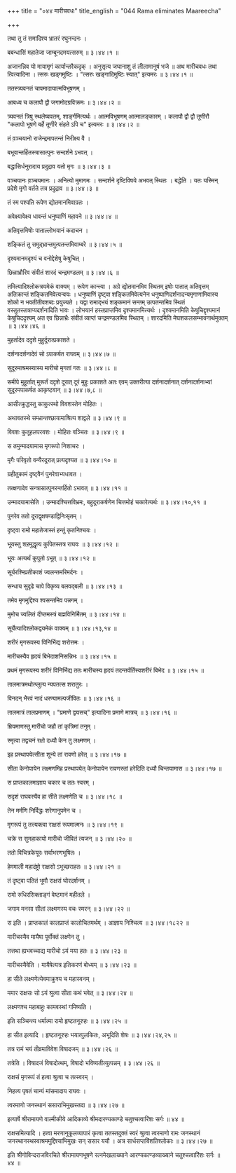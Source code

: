 +++
title = "०४४ मारीचवधः"
title_english = "044 Rama eliminates Maareecha"

+++


तथा तु तं समादिश्य भ्रातरं रघुनन्दनः ।  

बबन्धासिं महातेजा जाम्बूनदमयत्सरुम्  ॥  ३।४४।१  ॥   

अजानन्निव यो मायामृगं कार्यान्तरैकदृक् । अनुसृत्य जघानाशु तं लीलामानुषं
भजे  ॥  अथ मारीचवधः तथा त्वित्यादिना । त्सरुः खड्गमुष्टिः । "त्सरुः
खङ्गादिमुष्टिः स्यात्" इत्यमरः  ॥  ३।४४।१  ॥   

  

ततस्त्र्यवनतं चापमादायात्मविभूषणम् ।  

आबध्य च कलापौ द्वौ जगामोदग्रविक्रमः  ॥  ३।४४।२  ॥   

त्र्यवनतं त्रिषु स्थलेष्ववतम्, शार्ङ्गमित्यर्थः । आत्मविभूषणम्
आत्मालङ्कारम् । कलापौ द्वौ द्वौ तूणीरौ "कलापो भूषणे बर्हे तूणीरे संहते
ऽपि च" इत्यमरः  ॥  ३।४४।२  ॥   

  

तं व़ञ्चयानो राजेन्द्रमापतन्तं निरीक्ष्य वै ।  

बभूवान्तर्हितस्त्रासात्पुनः सन्दर्शने ऽभवत् ।  

बद्धासिर्धनुरादाय प्रदुद्राव यतो मृगः  ॥  ३।४४।३  ॥   

वञ्चयानः व़ञ्चयमानः । अनित्यो मुमागमः । सन्दर्शने दृष्टिविषये अभवत्
स्थितः । बद्धेति । यतः यस्मिन् प्रदेशे मृगो वर्तते तत्र प्रदुद्राव  ॥ 
३।४४।३  ॥   

  

तं स्म पश्यति रूपेण द्योतमानमिवाग्रतः ।  

अवेक्ष्यावेक्ष्य धावन्तं धनुष्पाणिं महावने  ॥  ३।४४।४  ॥   

अतिवृत्तमिषोः पाताल्लोभयानं कदाचन ।  

शङ्कितं तु समुद्भ्रान्तमुत्पतन्तमिवाम्बरे  ॥  ३।४४।५  ॥   

दृश्यमानमदृश्यं च वनोद्देशेषु केषुचित् ।  

छिन्नाभ्रौरिव संवीतं शारदं चन्द्रमण्डलम्  ॥  ३।४४।६  ॥   

तमित्यादिश्लोकत्रयमेकं वाक्यम् । रूपेण कान्त्या । अग्रे द्योतमानमिव
स्थितम् इषोः पातात् अतिवृत्तम् अतिक्रान्तं शङ्कितमिवेत्यन्वयः ।
धनुष्पाणिं दृष्ट्वा शङ्कितमिवेत्यनेन धनुष्पाणिदर्शनादन्यमृगाणामिवास्य
शोको न भवतीतीवशब्दः प्रयुज्यते । यद्वा रामाद्भयं शङ्कमानं सन्तम्
उत्पतन्तमिव स्थितं वस्तुतस्तत्राप्यदर्शनादिति भावः । लोभयानं
हस्तप्राप्तमिव दृश्यमानमित्यर्थः । दृश्यमानमिति केषुचिद्दृश्यमानं
केषुचिददृश्यम् अत एव छिन्नाभ्रैः संवीतं व्याप्तं चन्द्रमण्डलमिव स्थितम्
। शारदमिति मेघशकलसम्भावनार्थमुक्तम्  ॥  ३।४४।४६  ॥   

  

मुहर्तादेव ददृशे मुहुर्दूरात्प्रकाशते ।  

दर्शनादर्शनादेवं सो ऽपाकर्षत राघवम्  ॥  ३।४४।७  ॥   

सुदूरमाश्रमस्यास्य मारीचो मृगतां गतः  ॥  ३।४४।८  ॥   

समीपे मुहूर्तात् मुरूर्तं ददृशे दूरात् दूरं मुहुः प्रकाशते अतः एवम्
उक्तरीत्या दर्शनादर्शनात् दर्शनादर्शनाभ्यां सुदूरमपाकर्षत आकृष्टवान्  ॥ 
३।४४।७,८  ॥   

  

आसीत्क्रुद्धस्तु काकुत्स्थो विवशस्तेन मोहितः ।  

अथावतस्थे सम्भ्रान्तश्छायामाश्रित्य शाद्वले  ॥  ३।४४।९  ॥   

विवशः कुतूहलपरवशः । मोहितः वञ्चितः  ॥  ३।४४।९  ॥   

  

स तमुन्मादयामास मृगरूपो निशाचरः ।  

मृगैः परिवृतो वन्यैरदूरात् प्रत्यदृश्यत  ॥  ३।४४।१०  ॥   

ग्रहीतुकामं दृष्ट्वैनं पुनरेवाभ्यधावत ।  

तत्क्षणादेव सन्त्रासात्पुनरन्तर्हितो ऽभावत्  ॥  ३।४४।११  ॥   

उन्मादयामासेति । उन्मादश्चित्तविभ्रमः, बहुदूराकर्षणेन चित्तमोहं
चकारेत्यर्थः  ॥  ३।४४।१०,११  ॥   

  

पुनरेव ततो दूराद्वृक्षषण्डाद्विनिःसृतम् ।  

दृष्ट्वा रामो महातेजास्तं हन्तुं कृतनिश्चयः ।  

भूयस्तु शऱमुद्धृत्य कुपितस्तत्र राघवः  ॥  ३।४४।१२  ॥   

भूयः अत्यर्थं कुपुतो ऽभूत्  ॥  ३।४४।१२  ॥   

  

सूर्यरश्मिप्रतीकाशं ज्वलन्तमरिमर्दनः ।  

सन्धाय सुदृढे चापे विकृष्य बलवद्बली  ॥  ३।४४।१३  ॥   

तमेव मृगमुद्दिश्य श्वसन्तमिव पन्नगम् ।  

मुमोच ज्वलितं दीप्तमस्त्रं बह्मविनिर्मितम्  ॥  ३।४४।१४  ॥   

सूर्येत्यादिश्लोकद्वयमेकं वाक्यम्  ॥  ३।४४।१३,१४  ॥   

  

शरीरं मृगरूपस्य विनिर्भिद्य शरोत्तमः ।  

मारीचस्यैव हृदयं बिभेदाशनिसन्निभः  ॥  ३।४४।१५  ॥   

प्रथमं मृगरूपस्य शरीरं विनिर्भिद्य ततः मारीचस्य हृदयं
तदन्तर्वर्तिस्वशरीरं बिभेद  ॥  ३।४४।१५  ॥   

  

तालमात्रमथोत्प्लुत्य न्यपतत्स शरातुरः ।  

विनदन् भैरवं नादं धरण्यामल्पजीवितः  ॥  ३।४४।१६  ॥   

तालमात्रं तालप्रमाणम् । "प्रमाणे द्वयसच्" इत्यादिना प्रमाणे मात्रच्  ॥ 
३।४४।१६  ॥   

  

म्रियमाणस्तु मारीचो जहौ तां कृत्रिमां तनुम् ।  

स्मृत्वा तद्वचनं रक्षो दध्यौ केन तु लक्ष्मणम् ।  

इह प्रस्थापयेत्सीता शून्ये तां रावणो हरेत्  ॥  ३।४४।१७  ॥   

सीता केनोपायेन लक्ष्मणमिह प्रस्थापयेत् केनोपायेन रावणस्तां हरेदिति दध्यौ
चिन्तयामास  ॥  ३।४४।१७  ॥   

  

स प्राप्तकालमाज्ञाय चकार च ततः स्वरम् ।  

सदृशं राघवस्यैव हा सीते लक्ष्मणेति च  ॥  ३।४४।१८  ॥   

तेन मर्मणि निर्विद्धः शरेणानुपमेन च ।  

मृगरूपं तु तत्त्यक्त्वा राक्षसं रूपमात्मनः  ॥  ३।४४।१९  ॥   

चक्रे स सुमहाकायो मारीचो जीवितं त्यजन्  ॥  ३।४४।२०  ॥   

ततो विचित्रकेयूरः सर्वाभरणभूषितः ।  

हेममाली महादंष्ट्रो राक्षसो ऽभूच्छराहतः  ॥  ३।४४।२१  ॥   

तं दृष्ट्वा पतितं भूमौ राक्षसं घोरदर्शनम् ।  

रामो रुधिरसिक्ताङ्गं वेष्टमानं महीतले ।  

जगाम मनसा सीतां लक्ष्मणस्य वचः स्मरन्  ॥  ३।४४।२२  ॥   

स इति । प्राप्तकालं कालप्राप्तं कालोचितमर्थम् । आज्ञाय निश्चित्य  ॥ 
३।४४।१८२२  ॥   

  

मारीचस्यैव मायैषा पूर्वोक्तं लक्ष्णेन तु ।  

तत्तथा ह्यभवच्चाद्य मारीचो ऽयं मया हतः  ॥  ३।४४।२३  ॥   

मारीचस्यैवेति । मायैषेत्यत्र इतिकरणं बोध्यम्  ॥  ३।४४।२३  ॥   

  

हा सीते लक्ष्मणेत्येवमाक्रुश्य च महास्वनम् ।  

ममार राक्षसः सो ऽयं श्रुत्वा सीता कथं भवेत्  ॥  ३।४४।२४  ॥   

लक्ष्मणश्च महाबाहुः कामवस्थां गमिष्यति ।  

इति सञ्चिन्त्य धर्मात्मा रामो हृष्टतनूरुहः  ॥  ३।४४।२५  ॥   

हा सीत इत्यादि । हृष्टतनूरुहः भयात्पुलकितः, अभूदिति शेषः  ॥  ३।४४।२४,२५
 ॥   

  

तत्र रामं भयं तीव्रमाविवेश विषादजम्  ॥  ३।४४।२६  ॥   

तत्रेति । विषादजं विषादोत्थम्, विषादो भविष्यतीत्युत्पन्नम्  ॥  ३।४४।२६
 ॥   

  

राक्षसं मृगरूपं तं हत्वा श्रुत्वा च तत्स्वरम् ।  

निहत्य पृषतं चान्यं मांसमादाय राघवः ।  

त्वरमाणो जनस्थानं ससाराभिमुखस्तदा  ॥  ३।४४।२७  ॥   

इत्यार्षे श्रीरामायणे वाल्मीकीये आदिकाव्ये श्रीमदारण्यकाण्डे
चतुश्चत्वारिंशः सर्गः  ॥  ४४  ॥   

राक्षसमित्यादि । हत्वा मरणानुकूलव्यापारं कृत्वा ततस्तदुक्तं स्वरं
श्रुत्वा त्वरमाणो रामः जनस्थानं जनस्थानस्थस्वाश्रममुद्दिश्याभिमुखः सन्
ससार ययौ । अत्र सार्धसप्तविंशतिश्लोकाः  ॥  ३।४४।२७  ॥   

इति श्रीगोविन्दराजविरचिते श्रीरामायणभूषणे रत्नमेखलाख्याने
आरण्यकाण्डव्याख्याने चतुश्चत्वारिंशः सर्गः  ॥  ४४  ॥   


